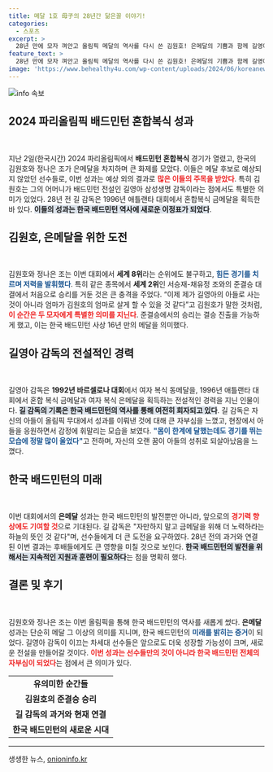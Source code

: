 ```yaml
---
title: 메달 1호 母子의 28년간 닮은꼴 이야기!
categories:
  - 스포츠
excerpt: >
  28년 만에 모자 껴안고 올림픽 메달의 역사를 다시 쓴 김원호! 은메달의 기쁨과 함께 길영아 감독의 눈물, 그리고 잊지 못할 가족의 순간이 공개됩니다. 클릭하고 감동의 이야기를 확인하세요!
feature_text: >
  28년 만에 모자 껴안고 올림픽 메달의 역사를 다시 쓴 김원호! 은메달의 기쁨과 함께 길영아 감독의 눈물, 그리고 잊지 못할 가족의 순간이 공개됩니다. 클릭하고 감동의 이야기를 확인하세요!
image: 'https://www.behealthy4u.com/wp-content/uploads/2024/06/koreanews.jpg'
---
```


<p><img src="https://www.behealthy4u.com/wp-content/uploads/2024/06/koreanews.jpg" alt="info 속보" /></p>

<h2 data-ke-size="size26">2024 파리올림픽 배드민턴 혼합복식 성과</h2>

<p data-ke-size="size16">&nbsp;</p>

<p>지난 2일(한국시간) 2024 파리올림픽에서 <b>배드민턴 혼합복식</b> 경기가 열렸고, 한국의 김원호와 정나은 조가 은메달을 차지하며 큰 화제를 모았다. 이들은 메달 후보로 예상되지 않았던 선수들로, 이번 성과는 예상 외의 결과로 <b><span style="color: #ee2323;">많은 이들의 주목을 받았다</span></b>. 특히 김원호는 그의 어머니가 배드민턴 전설인 길영아 삼성생명 감독이라는 점에서도 특별한 의미가 있었다. 28년 전 길 감독은 1996년 애틀랜타 대회에서 혼합복식 금메달을 획득한 바 있다. <b><span style="background-color: #21538527;">이들의 성과는 한국 배드민턴 역사에 새로운 이정표가 되었다</span></b>.</p>

<h2 data-ke-size="size26">김원호, 은메달을 위한 도전</h2>

<p data-ke-size="size16">&nbsp;</p>

<p>김원호와 정나은 조는 이번 대회에서 <b>세계 8위</b>라는 순위에도 불구하고, <b><span style="color: #1a5490;">힘든 경기를 치르며 저력을 발휘했다</span></b>. 특히 같은 종목에서 <b>세계 2위</b>인 서승재-채유정 조와의 준결승 대결에서 처음으로 승리를 거둔 것은 큰 충격을 주었다. “이제 제가 길영아의 아들로 사는 것이 아니라 엄마가 김원호의 엄마로 살게 할 수 있을 것 같다”고 김원호가 말한 것처럼, <b><span style="color: #ee2323;">이 순간은 두 모자에게 특별한 의미를 지닌다</span></b>. 준결승에서의 승리는 결승 진출을 가능하게 했고, 이는 한국 배드민턴 사상 16년 만의 메달을 의미했다.</p>

<h2 data-ke-size="size26">길영아 감독의 전설적인 경력</h2>

<p data-ke-size="size16">&nbsp;</p>

<p>길영아 감독은 <b>1992년 바르셀로나 대회</b>에서 여자 복식 동메달을, 1996년 애틀랜타 대회에서 혼합 복식 금메달과 여자 복식 은메달을 획득하는 전설적인 경력을 지닌 인물이다. <b><span style="background-color: #21538527;">길 감독의 기록은 한국 배드민턴의 역사를 통해 여전히 회자되고 있다</span></b>. 길 감독은 자신의 아들이 올림픽 무대에서 성과를 이뤄낸 것에 대해 큰 자부심을 느꼈고, 현장에서 아들을 응원하면서 감정에 휘말리는 모습을 보였다. <b><span style="color: #1a5490;">"몸이 한계에 달했는데도 경기를 뛰는 모습에 정말 많이 울었다"</span></b>고 전하며, 자신의 오랜 꿈이 아들의 성취로 되살아났음을 느꼈다.</p>

<h2 data-ke-size="size26">한국 배드민턴의 미래</h2>

<p data-ke-size="size16">&nbsp;</p>

<p>이번 대회에서의 <b>은메달</b> 성과는 한국 배드민턴의 발전뿐만 아니라, 앞으로의 <b><span style="color: #ee2323;">경기력 향상에도 기여할 것</span></b>으로 기대된다. 길 감독은 "자만하지 말고 금메달을 위해 더 노력하라는 하늘의 뜻인 것 같다"며, 선수들에게 더 큰 도전을 요구하였다. 28년 전의 과거와 연결된 이번 결과는 후배들에게도 큰 영향을 미칠 것으로 보인다. <b><span style="background-color: #21538527;">한국 배드민턴의 발전을 위해서는 지속적인 지원과 훈련이 필요하다</span></b>는 점을 명확히 했다.</p>

<h2 data-ke-size="size26">결론 및 후기</h2>

<p data-ke-size="size16">&nbsp;</p>

<p>김원호와 정나은 조는 이번 올림픽을 통해 한국 배드민턴의 역사를 새롭게 썼다. <b>은메달</b> 성과는 단순히 메달 그 이상의 의미를 지니며, 한국 배드민턴의 <b><span style="color: #1a5490;">미래를 밝히는 증거</span></b>이 되었다. 길영아 감독이 이끄는 차세대 선수들은 앞으로도 더욱 성장할 가능성이 크며, 새로운 전설을 만들어갈 것이다. <b><span style="color: #ee2323;">이번 성과는 선수들만의 것이 아니라 한국 배드민턴 전체의 자부심이 되었다</span></b>는 점에서 큰 의미가 있다. </p>

<p data-ke-size="size16"></p>

<table>
<tr>
<td style="text-align: center; height: 17px;"><b>유의미한 순간들</b></td>
</tr>
<tr>
<td style="text-align: center; height: 17px;"><b>김원호의 준결승 승리</b></td>
</tr>
<tr>
<td style="text-align: center; height: 17px;"><b>길 감독의 과거와 현재 연결</b></td>
</tr>
<tr>
<td style="text-align: center; height: 17px;"><b>한국 배드민턴의 새로운 시대</b></td>
</tr>
</table>

<p data-ke-size="size16"></p>

<hr>

<p data-ke-size="size16"></p>
생생한 뉴스, <a href="https://onioninfo.kr" rel="dofollow">onioninfo.kr</a>


